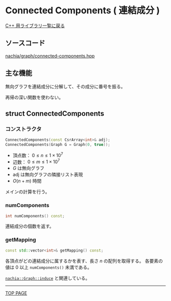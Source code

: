 # Connected Components ( 連結成分 )

[C++ 用ライブラリ一覧に戻る](../index.md)

## ソースコード

[nachia/graph/connected-components.hpp](https://github.com/NachiaVivias/cp-library/blob/main/Cpp/Include/nachia/graph/connected-components.hpp)

## 主な機能

無向グラフを連結成分に分解して、その成分に番号を振る。

再帰の深い関数を使わない。

## struct ConnectedComponents

### コンストラクタ

```c++
ConnectedComponents(const CsrArray<int>& adj);
ConnectedComponents(Graph G = Graph(0, true));
```

- 頂点数： $0 \leq n \leq 1 \times 10^7$
- 辺数： $0 \leq m \leq 1 \times 10^7$
- $G$ は無向グラフ
- $\text{adj}$ は無向グラフの隣接リスト表現
- $O(n + m)$ 時間

メインの計算を行う。

### numComponents

```c++
int numComponents() const;
```

連結成分の個数を返す。

### getMapping

```c++
const std::vector<int>& getMapping() const;
```

各頂点がどの連結成分に属するかを表す、長さ $n$ の配列を取得する。
各要素の値は $0$ 以上 `numComponents()` 未満である。

[`nachia::Graph::induce`](graph.md#induce) と関連している。

---

[TOP PAGE](https://nachiavivias.github.io/cp-library/)


<script type="text/x-mathjax-config">MathJax.Hub.Config({tex2jax:{inlineMath:[['\$','\$']],processEscapes:true},CommonHTML: {matchFontHeight:false}});</script>
<script type="text/javascript" async src="https://cdnjs.cloudflare.com/ajax/libs/mathjax/2.7.1/MathJax.js?config=TeX-MML-AM_CHTML"></script>

